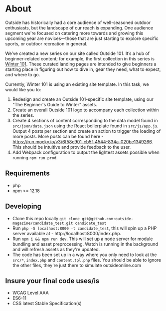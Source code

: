 # About

Outside has historically had a core audience of well-seasoned outdoor enthusiasts, but the landscape of our reach is expanding. One audience segment we're focused on catering more towards and growing this upcoming year are novices—those that are just starting to explore specific sports, or outdoor recreation in general.

We’ve created a new series on our site called Outside 101. It’s a hub of beginner-related content; for example, the first collection in this series is [Winter 101](https://www.outsideonline.com/2418973/beginners-guide-winter). These curated landing pages are intended to give beginners a starting place in figuring out how to dive in, gear they need, what to expect, and where to go.

Currently, Winter 101 is using an existing site template. In this task, we would like you to:
1. Redesign and create an Outside 101-specific site template, using our "The Beginner's Guide to Winter" assets.
2. Create an overall Outside 101 logo to accompany each collection within the series.
3. Create 4 sections of content corresponding to the data model found in `src/json/data.json` using the React boilerplate found in `src/js/app.js`. Output 4 posts per section and create an action to trigger the loading of more posts. More posts can be found here - https://run.mocky.io/v3/6f58c901-cb5f-4544-834a-020be1349266. This should be intuitive and provide feedback to the user. 
4. Add Webpack configuration to output the lightest assets possible when running `npm run prod`.

## Requirements
* php
* npm >= 12.18

## Developing
* Clone this repo locally `git clone git@github.com:outside-magazine/candidate_test.git candidate_test`
* Run `php -S localhost:8000 -t candidate_test`, this will spin up a PHP server available at - http://localhost:8000/index.php.
* Run `npm i && npm run dev`. This will set up a node server for module bundling and asset preprocessing. Watch is running in the background and will refresh assets as they're updated.
* The code has been set up in a way where you only need to look at the `src/*`, `index.php` and `content.tpl.php` files.
You should be able to ignore the other files, they're just there to simulate outsideonline.com

## Insure your final code uses/is
* WCAG Level AAA
* ES6-11
* CSS latest Stable Specification(s)
